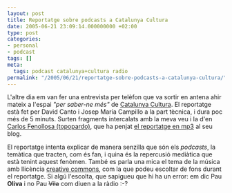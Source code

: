 ```yaml
---
layout: post
title: Reportatge sobre podcasts a Catalunya Cultura
date: 2005-06-21 23:09:14.000000000 +02:00
type: post
categories:
- personal
- podcast
tags: []
meta:
  tags: podcast catalunya+cultura radio
permalink: "/2005/06/21/reportatge-sobre-podcasts-a-catalunya-cultura/"
---
```

L'altre dia em van fer una entrevista per telèfon que va sortir en antena ahir mateix a l'espai _"per saber-ne més"_ de [Catalunya Cultura](http://www.catradio.com/cc). El reportatge està fet per David Canto i Josep María Campillo a la part tècnica, i dura poc més de 5 minuts. Surten fragments intercalats amb la meva veu i la d'en [Carlos Fenollosa (topopardo)](http://weblog.topopardo.com), que ha penjat [el reportatge en mp3](http://weblog.topopardo.com/archives/000255.html) al seu blog.

El reportatge intenta explicar de manera senzilla que són els _podcasts_, la temàtica que tracten, com és fan, i quina és la repercusió mediàtica que està tenint aquest fenòmen. També es parla una mica el tema de la música amb llicència [creative commons](http://creativecommons.org/), com la que podeu escoltar de fons durant el reportatge. Si algú l'escolta, que sapigueu que hi ha un error: em dic Pau **Oliva** i no Pau ~~Vila~~ com diuen a la ràdio :-?

